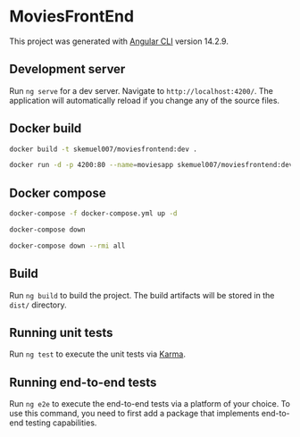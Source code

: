 # MoviesFrontEnd

This project was generated with [Angular CLI](https://github.com/angular/angular-cli) version 14.2.9.

## Development server

Run `ng serve` for a dev server. Navigate to `http://localhost:4200/`. The application will automatically reload if you change any of the source files.

## Docker build

```bash
docker build -t skemuel007/moviesfrontend:dev .

docker run -d -p 4200:80 --name=moviesapp skemuel007/moviesfrontend:dev
```

## Docker compose

```bash
docker-compose -f docker-compose.yml up -d

docker-compose down

docker-compose down --rmi all
```

## Build

Run `ng build` to build the project. The build artifacts will be stored in the `dist/` directory.

## Running unit tests

Run `ng test` to execute the unit tests via [Karma](https://karma-runner.github.io).

## Running end-to-end tests

Run `ng e2e` to execute the end-to-end tests via a platform of your choice. To use this command, you need to first add a package that implements end-to-end testing capabilities.
